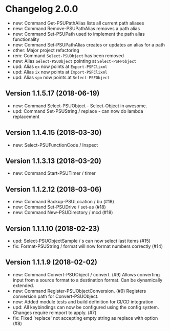 ﻿# Changelog 2.0.0
 - new: Command Get-PSUPathAlias lists all current path aliases
 - new: Command Remove-PSUPathAlias removes a path alias
 - new: Command Set-PSUPath used to implement the path alias functionality
 - new: Command Set-PSUPathAlias creates or updates an alias for a path
 - other: Major project refactoring
 - rem: Command `Select-PSUObject` has been removed
 - new: Alias `Select-PSUObject` pointing at `Select-PSFPobject`
 - upd: Alias `ex` now points at `Export-PSFClixml`
 - upd: Alias `ix` now points at `Import-PSFClixml`
 - upd: Alias `spo` now points at `Select-PSFObject`

## Version 1.1.5.17 (2018-06-19)
 - new: Command Select-PSUObject - Select-Object in awesome.
 - upd: Command Set-PSUString / replace - can now do lambda replacement

## Version 1.1.4.15 (2018-03-30)
 - new: Select-PSUFunctionCode / Inspect

## Version 1.1.3.13 (2018-03-20)
 - new: Command Start-PSUTimer / timer

## Version 1.1.2.12 (2018-03-06)
 - new: Command Backup-PSULocation / bu (#18)
 - new: Command Set-PSUDrive / set-as (#18)
 - new: Command New-PSUDirectory / mcd (#18)

## Version 1.1.1.10 (2018-02-23)
 - upd: Select-PSUObjectSample / s can now select last items (#15)
 - fix: Format-PSUString / format will now format numbers correctly (#14)

## Version 1.1.1.9 (2018-02-02)
 - new: Command Convert-PSUObject / convert. (#9)
   Allows converting input from a source format to a destination format. Can be dynamically extended.
 - new: Command Register-PSUObjectConversion. (#9)
   Registers conversion path for Convert-PSUObject.
 - new: Added module tests and build definition for CI/CD integration
 - upd: All keybindings can now be configured using the config system. Changes require reimport to apply. (#7)
 - fix: Fixed 'replace' not accepting empty string as replace with option (#8)